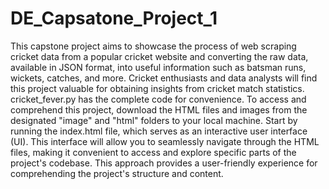 # DE_Capsatone_Project_1

This capstone project aims to showcase the process of web scraping cricket data from a popular cricket website and converting the raw data, available in JSON format, into useful information such as batsman runs, wickets, catches, and more. Cricket enthusiasts and data analysts will find this project valuable for obtaining insights from cricket match statistics.
cricket_fever.py has the complete code for convenience.
To access and comprehend this project, download the HTML files and images from the designated "image" and "html" folders to your local machine. Start by running the index.html file, which serves as an interactive user interface (UI). This interface will allow you to seamlessly navigate through the HTML files, making it convenient to access and explore specific parts of the project's codebase. This approach provides a user-friendly experience for comprehending the project's structure and content.

